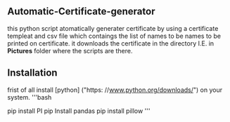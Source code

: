 ## Automatic-Certificate-generator

this python script atomatically generater certificate by using a certificate templeat and csv file which contaings the list of names to be names to be printed on certificate. it downloads the certificate in the directory I.E. in **Pictures** folder where the scripts are there. 

## Installation 
frist of all install [python] ("https: //www.python.org/downloads/") on your system. 
'''bash 

pip install PI
pip Install pandas
pip install pillow
'''
